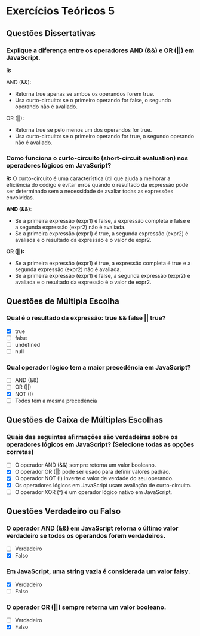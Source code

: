 # Exercícios Teóricos 5

## Questões Dissertativas

### Explique a diferença entre os operadores AND (&&) e OR (||) em JavaScript.

**R:**

AND (&&):
* Retorna true apenas se ambos os operandos forem true.
* Usa curto-circuito: se o primeiro operando for false, o segundo operando não é avaliado.

OR (||):
* Retorna true se pelo menos um dos operandos for true.
* Usa curto-circuito: se o primeiro operando for true, o segundo operando não é avaliado.

### Como funciona o curto-circuito (short-circuit evaluation) nos operadores lógicos em JavaScript?

**R:** O curto-circuito é uma característica útil que ajuda a melhorar a eficiência do código e evitar erros quando o resultado da expressão pode ser determinado sem a necessidade de avaliar todas as expressões envolvidas.

**AND (&&):**
* Se a primeira expressão (expr1) é false, a expressão completa é false e a segunda expressão (expr2) não é avaliada.
* Se a primeira expressão (expr1) é true, a segunda expressão (expr2) é avaliada e o resultado da expressão é o valor de expr2.

**OR (||):**
* Se a primeira expressão (expr1) é true, a expressão completa é true e a segunda expressão (expr2) não é avaliada.
* Se a primeira expressão (expr1) é false, a segunda expressão (expr2) é avaliada e o resultado da expressão é o valor de expr2.

## Questões de Múltipla Escolha

### Qual é o resultado da expressão: true && false || true?

- [x] true
- [ ] false
- [ ] undefined
- [ ] null

### Qual operador lógico tem a maior precedência em JavaScript?

- [ ] AND (&&)
- [ ] OR (||)
- [x] NOT (!)
- [ ] Todos têm a mesma precedência

## Questões de Caixa de Múltiplas Escolhas

### Quais das seguintes afirmações são verdadeiras sobre os operadores lógicos em JavaScript? (Selecione todas as opções corretas)

- [ ] O operador AND (&&) sempre retorna um valor booleano.
- [x] O operador OR (||) pode ser usado para definir valores padrão.
- [x] O operador NOT (!) inverte o valor de verdade do seu operando.
- [x] Os operadores lógicos em JavaScript usam avaliação de curto-circuito.
- [ ] O operador XOR (^) é um operador lógico nativo em JavaScript.

## Questões Verdadeiro ou Falso

### O operador AND (&&) em JavaScript retorna o último valor verdadeiro se todos os operandos forem verdadeiros.

- [ ] Verdadeiro
- [x] Falso

### Em JavaScript, uma string vazia é considerada um valor falsy.

- [x] Verdadeiro
- [ ] Falso

### O operador OR (||) sempre retorna um valor booleano.

- [ ] Verdadeiro
- [x] Falso
